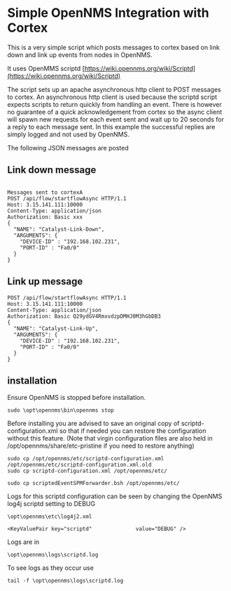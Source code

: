 # Simple OpenNMS Integration with Cortex

This is a very simple script which posts messages to cortex based on link down and link up events from nodes in OpenNMS. 

It uses OpenMMS scriptd [https://wiki.opennms.org/wiki/Scriptd](https://wiki.opennms.org/wiki/Scriptd) 

The script sets up an apache asynchronous http client to POST messages to cortex.
An asynchronous http client is used because the scriptd script expects scripts to return quickly from handling an event.
There is however no guarantee of a quick acknowledgement from cortex so the async client will spawn new requests for each event sent and wait up to 20 seconds for a reply to each message sent. 
In this example the successful replies are simply logged and not used by OpenNMS.

The following JSON messages are posted

## Link down message

```

Messages sent to cortexA
POST /api/flow/startflowAsync HTTP/1.1
Host: 3.15.141.111:10000
Content-Type: application/json
Authorization: Basic xxx
{
  "NAME": "Catalyst-Link-Down",
  "ARGUMENTS": {
    "DEVICE-ID" : "192.168.102.231",
    "PORT-ID" : "Fa0/0"
  }
}
```
## Link up message

```
POST /api/flow/startflowAsync HTTP/1.1
Host: 3.15.141.111:10000
Content-Type: application/json
Authorization: Basic Q29ydGV4RmxvdzpDMHJ0M3hGbDB3
{
  "NAME": "Catalyst-Link-Up",
  "ARGUMENTS": {
    "DEVICE-ID" : "192.168.102.231",
    "PORT-ID" : "Fa0/0"
  }
}
```

## installation

Ensure OpenNMS is stopped before installation. 

```
sudo \opt\opennms\bin\opennms stop
```


Before installing you are advised to save an original copy of scriptd-configuration.xml so that if needed you can restore the configuration without this feature.
(Note that virgin configuration files are also held in /opt/opennms/share/etc-pristine if you need to restore anything)

```
sudo cp /opt/opennms/etc/scriptd-configuration.xml /opt/opennms/etc/scriptd-configuration.xml.old
sudo cp scriptd-configuration.xml /opt/opennms/etc/

sudo cp scriptedEventSPMForwarder.bsh /opt/opennms/etc/

```

Logs for this scriptd configuration can be seen by changing the OpenNMS log4j scriptd setting to DEBUG
 
```
\opt\opennms\etc\log4j2.xml

<KeyValuePair key="scriptd"              value="DEBUG" />

```

Logs are in

```
\opt\opennms\logs\scriptd.log
```

To see logs as they occur use

```
tail -f \opt\opennms\logs\scriptd.log 
```



